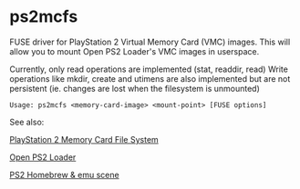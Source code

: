 # ps2mcfs
FUSE driver for PlayStation 2 Virtual Memory Card (VMC) images. This will allow you to mount Open PS2 Loader's VMC images in userspace.

Currently, only read operations are implemented (stat, readdir, read)
Write operations like mkdir, create and utimens are also implemented but are not persistent (ie. changes are lost when the filesystem is unmounted)

    Usage: ps2mcfs <memory-card-image> <mount-point> [FUSE options]

See also:

[PlayStation 2 Memory Card File System](http://www.csclub.uwaterloo.ca:11068/mymc/ps2mcfs.html)

[Open PS2 Loader](https://bitbucket.org/ifcaro/open-ps2-loader/wiki/Home)

[PS2 Homebrew & emu scene](http://psx-scene.com/forums/ps2-homebrew-dev-emu-scene/)

